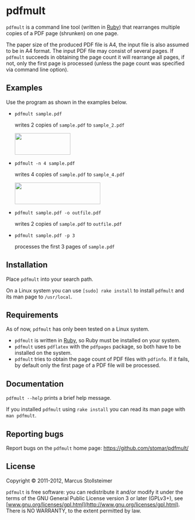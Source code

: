 pdfmult
=======

`pdfmult` is a command line tool (written in [Ruby][Ruby]) that
rearranges multiple copies of a PDF page (shrunken) on one page.

The paper size of the produced PDF file is A4,
the input file is also assumed to be in A4 format.
The input PDF file may consist of several pages.
If `pdfmult` succeeds in obtaining the page count it will rearrange all pages,
if not, only the first page is processed
(unless the page count was specified via command line option).

Examples
--------

Use the program as shown in the examples below.

* `pdfmult sample.pdf`

    writes 2 copies of `sample.pdf` to `sample_2.pdf`

    <img src="/stomar/pdfmult/raw/master/example1.png" alt="" width="152" height="59">

* `pdfmult -n 4 sample.pdf`

    writes 4 copies of `sample.pdf` to `sample_4.pdf`

    <img src="/stomar/pdfmult/raw/master/example2.png" alt="" width="234" height="59">

* `pdfmult sample.pdf -o outfile.pdf`

    writes 2 copies of `sample.pdf` to `outfile.pdf`

* `pdfmult sample.pdf -p 3`

    processes the first 3 pages of `sample.pdf`

Installation
------------

Place `pdfmult` into your search path.

On a Linux system you can use `[sudo] rake install`
to install `pdfmult` and its man page to `/usr/local`.

Requirements
------------

As of now, `pdfmult` has only been tested on a Linux system.

- `pdfmult` is written in [Ruby][Ruby], so Ruby must be installed on your system.
- `pdfmult` uses `pdflatex` with the `pdfpages` package, so both have to be installed on the system.
- `pdfmult` tries to obtain the page count of PDF files with `pdfinfo`.
  If it fails, by default only the first page of a PDF file will be processed.

Documentation
-------------

`pdfmult --help` prints a brief help message.

If you installed `pdfmult` using `rake install` you can read
its man page with `man pdfmult`.

Reporting bugs
--------------

Report bugs on the `pdfmult` home page: <https://github.com/stomar/pdfmult/>

License
-------

Copyright &copy; 2011-2012, Marcus Stollsteimer

`pdfmult` is free software: you can redistribute it and/or modify
it under the terms of the GNU General Public License version 3 or later (GPLv3+),
see [www.gnu.org/licenses/gpl.html](http://www.gnu.org/licenses/gpl.html).
There is NO WARRANTY, to the extent permitted by law.


[Ruby]: http://www.ruby-lang.org/
